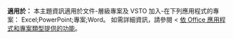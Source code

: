   **適用於：** 本主題資訊適用於文件\-層級專案及 VSTO 加入\-在下列應用程式的專案： Excel;PowerPoint;專案;Word。 如需詳細資訊，請參閱 <<c0> [ 依 Office 應用程式和專案類型提供的功能](../../vsto/features-available-by-office-application-and-project-type.md)。

  